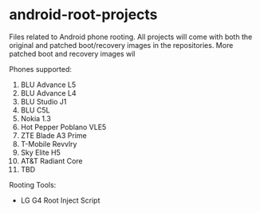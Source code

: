 # android-root-projects
Files related to Android phone rooting. All projects will come with both the original and patched boot/recovery images in the repositories. More patched boot and recovery images wil

Phones supported:
1. BLU Advance L5
2. BLU Advance L4
3. BLU Studio J1
4. BLU C5L
5. Nokia 1.3
6. Hot Pepper Poblano VLE5
7. ZTE Blade A3 Prime
8. T-Mobile Revvlry
9. Sky Elite H5
10. AT&T Radiant Core
11. TBD

Rooting Tools:
- LG G4 Root Inject Script
